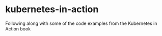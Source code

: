 # kubernetes-in-action
Following along with some of the code examples from the Kubernetes in Action book

